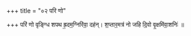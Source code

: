 +++
title = "०२ परि णो"

+++
परि॑ णो वृङ्ग्धि शपथ ह्र॒दम॒ग्निरि॑वा॒ दह॑न्। श॒प्तार॒मत्र॑ नो जहि दि॒वो वृ॒क्षमि॑वा॒शनिः॑ ॥